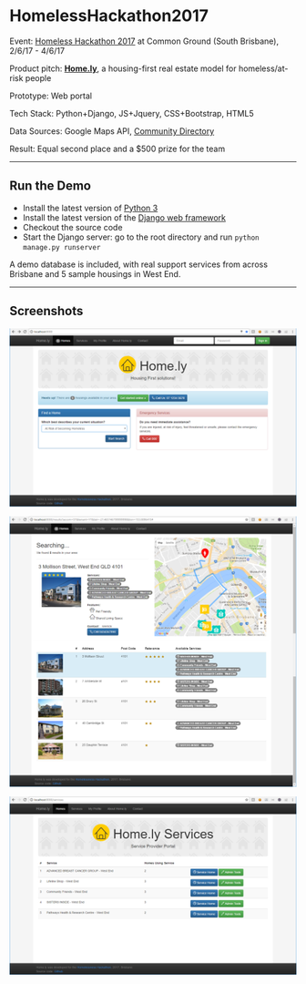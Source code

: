 # HomelessHackathon2017

Event: [Homeless Hackathon 2017](https://twitter.com/homelesshack17) at Common Ground (South Brisbane), 2/6/17 - 4/6/17

Product pitch: [**Home.ly**](/pitch/homely-pitch.pdf?raw=true), a housing-first real estate model for homeless/at-risk people

Prototype: Web portal

Tech Stack: Python+Django, JS+Jquery, CSS+Bootstrap, HTML5

Data Sources: Google Maps API, [Community Directory](http://communitydirectory.com.au)

Result: Equal second place and a $500 prize for the team

----

## Run the Demo

 - Install the latest version of [Python 3](https://www.python.org/downloads/)
 - Install the latest version of the [Django web framework](https://docs.djangoproject.com/en/1.11/intro/install/)
 - Checkout the source code
 - Start the Django server: go to the root directory and run `python manage.py runserver`

A demo database is included, with real support services from across Brisbane and 5 sample housings in West End.

----

## Screenshots

![Home Page](/screenshots/homely-1c.png?raw=true)

![Search Page](/screenshots/homely-2.png?raw=true)

![Services Page](/screenshots/homely-3.png?raw=true)
